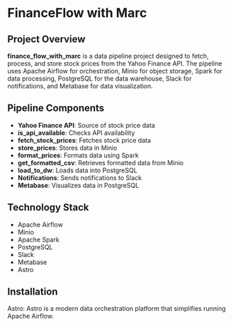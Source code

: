 # FinanceFlow with Marc
## Project Overview

**finance_flow_with_marc** is a data pipeline project designed to fetch, process, and store stock prices from the Yahoo Finance API. The pipeline uses Apache Airflow for orchestration, Minio for object storage, Spark for data processing, PostgreSQL for the data warehouse, Slack for notifications, and Metabase for data visualization.

## Pipeline Components

- **Yahoo Finance API**: Source of stock price data
- **is_api_available**: Checks API availability
- **fetch_stock_prices**: Fetches stock price data
- **store_prices**: Stores data in Minio
- **format_prices**: Formats data using Spark
- **get_formatted_csv**: Retrieves formatted data from Minio
- **load_to_dw**: Loads data into PostgreSQL
- **Notifications**: Sends notifications to Slack
- **Metabase**: Visualizes data in PostgreSQL

## Technology Stack

- Apache Airflow
- Minio
- Apache Spark
- PostgreSQL
- Slack
- Metabase
- Astro

## Installation

Astro: Astro is a modern data orchestration platform that simplifies running Apache Airflow. 
